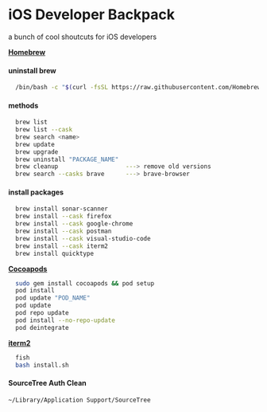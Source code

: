 
# iOS Developer Backpack

a bunch of cool shoutcuts for iOS developers


[**Homebrew**](http://brew.sh/)

#### uninstall brew 
```bash
  /bin/bash -c "$(curl -fsSL https://raw.githubusercontent.com/Homebrew/install/master/uninstall.sh)"
```

####  methods
```bash
  brew list
  brew list --cask
  brew search <name>
  brew update 
  brew upgrade
  brew uninstall "PACKAGE_NAME"
  brew cleanup                   ---> remove old versions
  brew search --casks brave      ---> brave-browser
```

#### install packages
```bash
  brew install sonar-scanner
  brew install --cask firefox
  brew install --cask google-chrome
  brew install --cask postman
  brew install --cask visual-studio-code
  brew install --cask iterm2
  brew install quicktype
```

[**Cocoapods**](https://guides.cocoapods.org/using/getting-started.html#installation)

```bash
  sudo gem install cocoapods && pod setup
  pod install 
  pod update "POD_NAME"
  pod update
  pod repo update
  pod install --no-repo-update
  pod deintegrate
```

[**iterm2**](https://lobster1234.github.io/2017/04/08/setting-up-fish-and-iterm2/)
```bash
  fish
  bash install.sh
```

#### SourceTree Auth Clean
```bash
~/Library/Application Support/SourceTree
```




